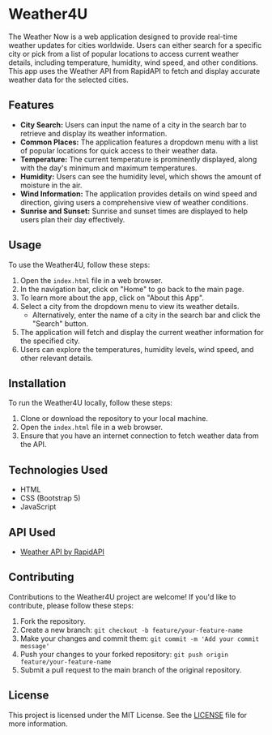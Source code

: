 # Weather4U

The Weather Now is a web application designed to provide real-time weather updates for cities worldwide. Users can either search for a specific city or pick from a list of popular locations to access current weather details, including temperature, humidity, wind speed, and other conditions. This app uses the Weather API from RapidAPI to fetch and display accurate weather data for the selected cities.

## Features

- **City Search:** Users can input the name of a city in the search bar to retrieve and display its weather information.
- **Common Places:** The application features a dropdown menu with a list of popular locations for quick access to their weather data.
- **Temperature:** The current temperature is prominently displayed, along with the day's minimum and maximum temperatures.
- **Humidity:** Users can see the humidity level, which shows the amount of moisture in the air.
- **Wind Information:** The application provides details on wind speed and direction, giving users a comprehensive view of weather conditions.
- **Sunrise and Sunset:** Sunrise and sunset times are displayed to help users plan their day effectively.

## Usage

To use the Weather4U, follow these steps:

1. Open the `index.html` file in a web browser.
2. In the navigation bar, click on "Home" to go back to the main page.
3. To learn more about the app, click on "About this App".
4. Select a city from the dropdown menu to view its weather details.
   - Alternatively, enter the name of a city in the search bar and click the "Search" button.
5. The application will fetch and display the current weather information for the specified city.
6. Users can explore the temperatures, humidity levels, wind speed, and other relevant details.

## Installation

To run the Weather4U locally, follow these steps:

1. Clone or download the repository to your local machine.
2. Open the `index.html` file in a web browser.
3. Ensure that you have an internet connection to fetch weather data from the API.

## Technologies Used

- HTML
- CSS (Bootstrap 5)
- JavaScript

## API Used

- [Weather API by RapidAPI](https://rapidapi.com/weatherapi/api/weatherapi-com)

## Contributing

Contributions to the Weather4U project are welcome! If you'd like to contribute, please follow these steps:

1. Fork the repository.
2. Create a new branch: `git checkout -b feature/your-feature-name`
3. Make your changes and commit them: `git commit -m 'Add your commit message'`
4. Push your changes to your forked repository: `git push origin feature/your-feature-name`
5. Submit a pull request to the main branch of the original repository.

## License

This project is licensed under the MIT License. See the [LICENSE](LICENSE) file for more information.
